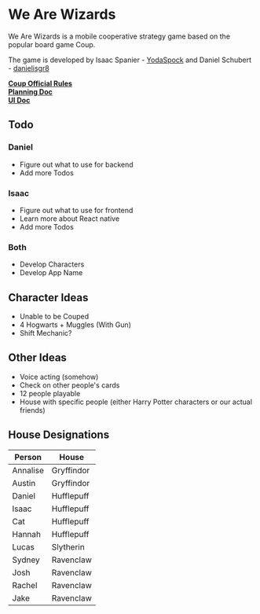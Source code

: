 # We Are Wizards

We Are Wizards is a mobile cooperative strategy game based on the popular board game Coup. 

The game is developed by Isaac Spanier - [YodaSpock](https://github.com/YodaSpock) and Daniel Schubert - [danielisgr8](https://github.com/danielisgr8) 

**[Coup Official Rules](https://www.ultraboardgames.com/coup/game-rules.php)**  
**[Planning Doc](https://docs.google.com/document/d/1bZ2ua3aZfH1UYu52QdHq1V4e5PhdcHRr_2CFRyKV3bo/edit)**  
**[UI Doc](https://lucid.app/lucidchart/33acfc78-3f3c-42ea-84fb-ff2a01d33ba2/edit?beaconFlowId=46BBFA69DEE97BC8)**

## Todo

### Daniel 

* Figure out what to use for backend
* Add more Todos

### Isaac

* Figure out what to use for frontend
* Learn more about React native 
* Add more Todos

### Both

* Develop Characters
* Develop App Name

## Character Ideas

* Unable to be Couped
* 4 Hogwarts + Muggles (With Gun)
* Shift Mechanic? 


## Other Ideas
* Voice acting (somehow)
* Check on other people's cards
* 12 people playable
* House with specific people (either Harry Potter characters or our actual friends)

## House Designations
| Person   | House      |
|----------|------------|
| Annalise | Gryffindor |
| Austin   | Gryffindor |
| Daniel   | Hufflepuff |
| Isaac    | Hufflepuff |
| Cat      | Hufflepuff |
| Hannah   | Hufflepuff |
| Lucas    | Slytherin  |
| Sydney   | Ravenclaw  |
| Josh     | Ravenclaw  |
| Rachel   | Ravenclaw  |
| Jake     | Ravenclaw  |

